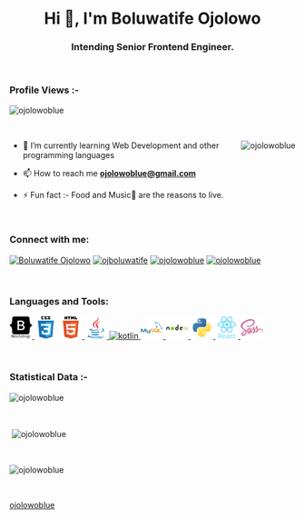 <h1 align="center">Hi 👋, I'm Boluwatife Ojolowo</h1>
<h3 align="center">Intending Senior Frontend Engineer.</h3>

<br>

<p align="right"> <h3>Profile Views :-</h3> <img src="https://komarev.com/ghpvc/?username=ojolowoblue&label=Profile%20views&color=0e75b6&style=flat"
    alt="ojolowoblue" /> 
  </p>

<br>

<p><img align="right" src="https://github.com/ojolowoblue/ojolowoblue/blob/main/animation_500_kxa883sd.gif" alt="ojolowoblue" /></p>


- 🌱 I’m currently learning Web Development and other programming languages

- 📫 How to reach me **ojolowoblue@gmail.com**

- ⚡ Fun fact :- Food and Music🎵 are the reasons to live.

<br>

<h3 align="left">Connect with me:</h3>
<p align="left">
  <a href="https://www.linkedin.com/in/ojolowo-boluwatife/" target="blank"><img align="center"
      src="https://raw.githubusercontent.com/rahuldkjain/github-profile-readme-generator/master/src/images/icons/Social/linked-in-alt.svg"
      alt="Boluwatife Ojolowo" height="30" width="40" /></a>
  <a href="https://instagram.com/ojboluwatife" target="blank"><img align="center"
      src="https://raw.githubusercontent.com/rahuldkjain/github-profile-readme-generator/master/src/images/icons/Social/instagram.svg"
      alt="ojboluwatife" height="30" width="40" /></a>
  <a href="https://www.hackerrank.com/ojolowoblue" target="blank"><img align="center"
      src="https://raw.githubusercontent.com/rahuldkjain/github-profile-readme-generator/master/src/images/icons/Social/hackerrank.svg"
      alt="ojolowoblue" height="30" width="40" /></a>
 <a href="https://twitter.com/ojolowoblue" target="blank"><img align="center"
      src="https://raw.githubusercontent.com/rahuldkjain/github-profile-readme-generator/master/src/images/icons/Social/twitter.svg"
      alt="ojolowoblue" height="30" width="40" /></a>
</p>

<br>

<h3 align="left">Languages and Tools:</h3>
<p align="left"> <a href="https://developer.android.com" target="_blank" rel="noreferrer"> 
    <img src="https://raw.githubusercontent.com/devicons/devicon/master/icons/bootstrap/bootstrap-plain-wordmark.svg"
      alt="bootstrap" width="40" height="40" /> </a> <img
      src="https://raw.githubusercontent.com/devicons/devicon/master/icons/css3/css3-original-wordmark.svg" alt="css3"
      width="40" height="40" /> </a> <a href="https://www.w3.org/html/" target="_blank" rel="noreferrer"> <img
      src="https://raw.githubusercontent.com/devicons/devicon/master/icons/html5/html5-original-wordmark.svg"
      alt="html5" width="40" height="40" /> </a> <a href="https://www.adobe.com/in/products/illustrator.html"
    target="_blank" rel="noreferrer"> <img
      src="https://raw.githubusercontent.com/devicons/devicon/master/icons/java/java-original.svg" alt="java" width="40"
      height="40" /> </a> <a href="https://developer.mozilla.org/en-US/docs/Web/JavaScript" target="_blank"
    rel="noreferrer">
    <img src="https://www.vectorlogo.zone/logos/kotlinlang/kotlinlang-icon.svg" alt="kotlin" width="40" height="40" />
  </a> <a href="https://www.mysql.com/" target="_blank" rel="noreferrer"> <img
      src="https://raw.githubusercontent.com/devicons/devicon/master/icons/mysql/mysql-original-wordmark.svg"
      alt="mysql" width="40" height="40" /> </a> </a> <a href="https://nodejs.org" target="_blank" rel="noreferrer"> <img
      src="https://raw.githubusercontent.com/devicons/devicon/master/icons/nodejs/nodejs-original-wordmark.svg"
      alt="nodejs" width="40" height="40" /> </a> <a href="https://pandas.pydata.org/" target="_blank" rel="noreferrer">
     <img
      src="https://raw.githubusercontent.com/devicons/devicon/master/icons/python/python-original.svg" alt="python"
      width="40" height="40" /> </a> <a href="https://reactjs.org/" target="_blank" rel="noreferrer"> <img
      src="https://raw.githubusercontent.com/devicons/devicon/master/icons/react/react-original-wordmark.svg"
      alt="react" width="40" height="40" /> </a> <a href="https://sass-lang.com" target="_blank" rel="noreferrer"> <img
      src="https://raw.githubusercontent.com/devicons/devicon/master/icons/sass/sass-original.svg" alt="sass" width="40"
      height="40" /> </a> </p>

<br>

<h3>Statistical Data :-</h3>
<p><img align="center"
    src="https://github-readme-stats.vercel.app/api/top-langs?username=ojolowoblue&show_icons=true&locale=en&bg_color=0d1117&text_color=ffffff&layout=compact"
    alt="ojolowoblue" 
    bg_color=#808080/></p>

<br>

<p>&nbsp;<img align="center" src="https://github-readme-stats.vercel.app/api?username=ojolowoblue&show_icons=true&locale=en&bg_color=0d1117&text_color=ffffff&repo=ojolowoblue"
    alt="ojolowoblue" /></p>

<br>

<p><img align="center" src="https://github-readme-streak-stats.herokuapp.com/?user=ojolowoblue&theme=dark&background=0d1117&date_format=M%20j%5B%2C%20Y%5D" alt="ojolowoblue" /></p>
      
<p align="left"> <a href="https://twitter.com/" target="blank"><img
      src="https://img.shields.io/twitter/follow/?logo=twitter&style=for-the-badge" alt="" /></a> </p>

[ojolowoblue](https://github.com/ojolowoblue)

